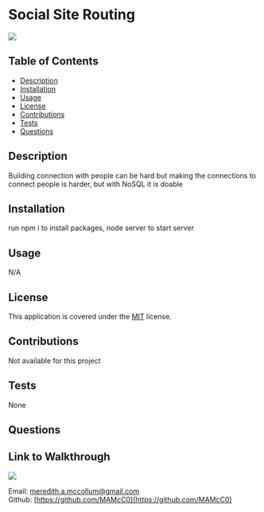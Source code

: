 # Social Site Routing

  ![](https://img.shields.io/badge/License-MIT-yellow.svg)


  ## Table of Contents
  - [Description](#description)
  - [Installation](#installation)
  - [Usage](#usage)
  - [License](#license)
  - [Contributions](#contributions)
  - [Tests](#tests)
  - [Questions](#questions)

  ## Description
  
  Building connection with people can be hard but making the connections to connect people is harder, but with NoSQL it is doable 

  

  ## Installation
  run npm i to install packages, node server to start server

  ## Usage
  N/A

 
  ## License
  This application is covered under the [MIT]((https://opensource.org/licenses/MIT)) license.
  

  ## Contributions
  Not available for this project

  ## Tests

  None

  ## Questions
 
 ## Link to Walkthrough 
 ![](Untitled_%20Aug%2011%2C%202022%2012_00%20PM.gif)

  Email: meredith.a.mccollum@gmail.com<br />
  Github: [https://github.com/MAMcC0](https://github.com/MAMcC0)
